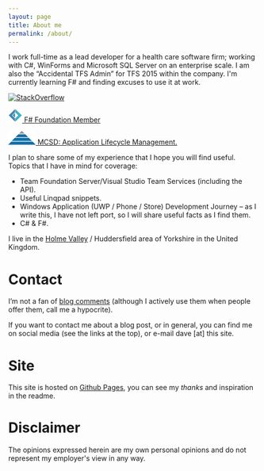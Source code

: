 ```yaml
---
layout: page
title: About me
permalink: /about/
---
```


I work full-time as a lead developer for a health care software firm; working with C#, WinForms and Microsoft SQL Server on an enterprise scale. I am also the “Accidental TFS Admin” for TFS 2015 within the company. I'm currently learning F# and finding excuses to use it at work.

[![StackOverflow](https://stackoverflow.com/users/flair/383710.png)](http://stackoverflow.com/users/383710/daveshaw)

[![F#](/images/fsharp.png) F# Foundation Member](http://foundation.fsharp.org/daveshaw)

[![MCSD](/images/mcsd-logo.png) MCSD: Application Lifecycle Management.](https://www.microsoft.com/en-us/learning/mcsd-application-lifecycle-management.aspx)

I plan to share some of my experience that I hope you will find useful. Topics that I have in mind for coverage:

- Team Foundation Server/Visual Studio Team Services (including the API).
- Useful Linqpad snippets.
- Windows Application (UWP / Phone / Store) Development Journey – as I write this, I have not left port, so I will share useful facts as I find them.
- C# & F#.

I live in the [Holme Valley](http://en.wikipedia.org/wiki/Holme_Valley) / Huddersfield area of Yorkshire in the United Kingdom.

# Contact

I’m not a fan of [blog comments](http://www.joelonsoftware.com/items/2007/07/20.html) (although I actively use them when people offer them, call me a hypocrite).

If you want to contact me about a blog post, or in general, you can find me on social media (see the links at the top), or e-mail dave [at] this site.

# Site

This site is hosted on [Github Pages](https://github.com/xdaDaveShaw/xdaDaveShaw.github.io), you can see my *thanks* and inspiration in the readme.

# Disclaimer

The opinions expressed herein are my own personal opinions and do not represent my employer's view in any way.